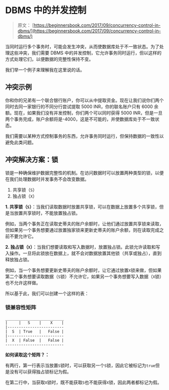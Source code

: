 # DBMS 中的并发控制

> 原文： [https://beginnersbook.com/2017/09/concurrency-control-in-dbms/](https://beginnersbook.com/2017/09/concurrency-control-in-dbms/)

当同时运行多个事务时，可能会发生冲突，从而使数据库处于不一致状态。为了处理这些冲突，我们需要 DBMS 中的并发控制，它允许事务同时运行，但以这样的方式处理它们，以便数据的完整性保持不变。

我们举一个例子来理解我在这里说的话。

## 冲突示例

你和你的兄弟有一个联合银行账户，你可以从中提取资金。现在让我们说你们两个同时去同一家银行的不同分行尝试提取 5000 INR，你的联名账户只有 6000 余额。现在，如果我们没有并发控制，你们两个可以同时获得 5000 INR，但是一旦两个事务完成，账户余额将是-4000，这是不可能的，并使数据库处于不一致状态。

我们需要以某种方式控制事务的东西，允许事务同时运行，但保持数据的一致性以避免此类问题。

## 冲突解决方案：锁

锁是一种确保维护数据完整性的机制。在访问数据时可以放置两种类型的锁，以便在我们处理数据时并发事务不会改变数据。

1. 共享锁（`S`）
2. 独占锁（`X`）

**1\. 共享锁（`S`）**：当我们读取数据时放置共享锁，可以在数据上放置多个共享锁，但是当放置共享锁时，不能放置独占锁。

例如，当两个事务正在读取史蒂夫的账户余额时，让他们通过放置共享锁来读取，但如果另一个事务想要通过放置独家锁来更新史蒂夫的账户余额，则在读取完成之前不要允许它。

**2\. 独占锁（`X`）**：当我们想要读取和写入数据时，放置独占锁。此锁允许读取和写入操作。一旦将此锁放在数据上，就不会对数据放置其他锁（共享或独占），直到释放独占锁。

例如，当一个事务想要更新史蒂夫的账户余额时，让它通过放置`X`锁来做，但如果第二个事务想要读取数据（`S`锁）不允许它，如果另一个事务想要写入数据（`X`锁）也不允许这样做。

所以基于此，我们可以创建一个这样的表：

### 锁兼容性矩阵

```
__________________________
|     |   S    |    X    |
|-------------------------
|  S  | True   |   False |
|-------------------------
|  X  | False  |   False |
--------------------------

```

**如何读取这个矩阵？：**

有两行，第一行表示当放置`S`锁时，可以获取另一个`S`锁，因此它被标记为`true`但是没有可以获得独占锁标记为假。

在第二行中，当获取`X`锁时，既不能获取`S`也不能获得`X`锁，因此两者都标记为假。